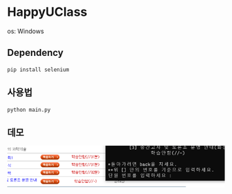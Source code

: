 # HappyUClass

os: Windows

## Dependency
```
pip install selenium
```

## 사용법
```
python main.py
```

## 데모

<img src="https://github.com/erichikaeri/HappyUClass/blob/main/demo.gif"/>
